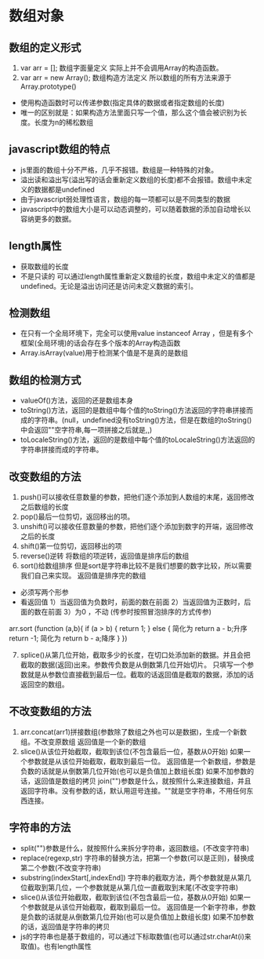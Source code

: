 <!--
 * @Author: xujie 1607526161@qq.com
 * @Date: 2022-04-22 13:10:58
 * @LastEditors: xujie 1607526161@qq.com
 * @FilePath: \HTML-CSS-Javascript-\JAVAScript+ES6\JavaScript\JavaScript对象，原型\各种类型对象\数组对象.md
 * @Description:
-->
# 数组对象

## 数组的定义形式

1. var arr = []; 数组字面量定义 实际上并不会调用Array的构造函数。
2. var arr = new Array(); 数组构造方法定义  所以数组的所有方法来源于Array.prototype()

* 使用构造函数时可以传递参数(指定具体的数据或者指定数组的长度)
* 唯一的区别就是：如果构造方法里面只写一个值，那么这个值会被识别为长度。长度为n的稀松数组

## javascript数组的特点

* js里面的数组十分不严格，几乎不报错。数组是一种特殊的对象。
* 溢出读和溢出写(溢出写的话会重新定义数组的长度)都不会报错。数组中未定义的数据都是undefined
* 由于javascript弱处理性语言，数组的每一项都可以是不同类型的数据
* javascript中的数组大小是可以动态调整的，可以随着数据的添加自动增长以容纳更多的数据。

## length属性

* 获取数组的长度
* 不是只读的 可以通过length属性重新定义数组的长度，数组中未定义的值都是undefined。无论是溢出访问还是访问未定义数据的索引。

## 检测数组

* 在只有一个全局环境下，完全可以使用value instanceof Array ，但是有多个框架(全局环境)的话会存在多个版本的Array构造函数
* Array.isArray(value)用于检测某个值是不是真的是数组

## 数组的检测方式

* valueOf()方法，返回的还是数组本身
* toString()方法，返回的是数组中每个值的toString()方法返回的字符串拼接而成的字符串。(null，undefined没有toString()方法，但是在数组的toString()中会返回""空字符串,每一项拼接之后就是,,)
* toLocaleString()方法，返回的是数组中每个值的toLocaleString()方法返回的字符串拼接而成的字符串。

## 改变数组的方法

1. push()可以接收任意数量的参数，把他们逐个添加到人数组的末尾，返回修改之后数组的长度
2. pop()最后一位剪切，返回移出的项。
3. unshift()可以接收任意数量的参数，把他们逐个添加到数字的开端，返回修改之后的长度
4. shift()第一位剪切，返回移出的项
5. reverse()逆转 将数组的项逆转，返回值是排序后的数组
6. sort()给数组排序 但是sort是字符串比较不是我们想要的数字比较，所以需要我们自己来实现。 返回值是排序完的数组

* 必须写两个形参
* 看返回值  1）当返回值为负数时，前面的数在前面
            2）当返回值为正数时，后面的数在前面
            3）为0 ，不动
(传参时按照冒泡排序的方式传参)

arr.sort (function (a,b){
    if (a > b) {
        return 1;
    } else {              简化为 return a - b;升序
        return -1;         简化为 return b - a;降序
    }
})

7. splice()从第几位开始，截取多少的长度，在切口处添加新的数据。并且会把截取的数据(返回)出来。参数传负数是从倒数第几位开始切片。
只填写一个参数就是从参数位直接截到最后一位。截取的话返回值是截取的数据，添加的话返回空的数组。

## 不改变数组的方法

1. arr.concat(arr1)拼接数组(参数除了数组之外也可以是数据)，生成一个新数组。不改变原数组    返回值是一个新的数组
2. slice()从该位开始截取，截取到该位(不包含最后一位，基数从0开始) 如果一个参数就是从该位开始截取，截取到最后一位。 返回值是一个新数组，参数是负数的话就是从倒数第几位开始(也可以是负值加上数组长度) 如果不加参数的话，返回值是数组的拷贝
join("")参数是什么，就按照什么来连接数组，并且返回字符串。没有参数的话，默认用逗号连接。""就是空字符串，不用任何东西连接。

## 字符串的方法

* split("")参数是什么，就按照什么来拆分字符串，返回数组。(不改变字符串)
* replace(regexp,str) 字符串的替换方法，把第一个参数(可以是正则)，替换成第二个参数(不改变字符串)
* substring(indexStart[,indexEnd]) 字符串的截取方法，两个参数就是从第几位截取到第几位，一个参数就是从第几位一直截取到末尾(不改变字符串)
* slice()从该位开始截取，截取到该位(不包含最后一位，基数从0开始) 如果一个参数就是从该位开始截取，截取到最后一位。 返回值是一个新字符串，参数是负数的话就是从倒数第几位开始(也可以是负值加上数组长度) 如果不加参数的话，返回值是字符串的拷贝
* js的字符串也是基于数组的，可以通过下标取数值(也可以通过str.charAt(i)来取值)。也有length属性
